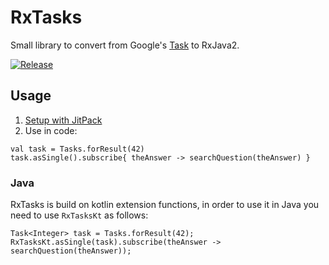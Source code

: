 # RxTasks
Small library to convert from Google's [Task](https://developers.google.com/android/reference/com/google/android/gms/tasks/Task) to RxJava2.

[![Release](https://jitpack.io/v/dzielins42/RxTasks.svg)](https://jitpack.io/#dzielins42/RxTasks)

## Usage

1. [Setup with JitPack](https://jitpack.io/#dzielins42/RxTasks)
2. Use in code:
```
val task = Tasks.forResult(42)
task.asSingle().subscribe{ theAnswer -> searchQuestion(theAnswer) }
```

### Java
RxTasks is build on kotlin extension functions, in order to use it in Java you need to use `RxTasksKt` as follows:
```
Task<Integer> task = Tasks.forResult(42);
RxTasksKt.asSingle(task).subscribe(theAnswer -> searchQuestion(theAnswer));
```
